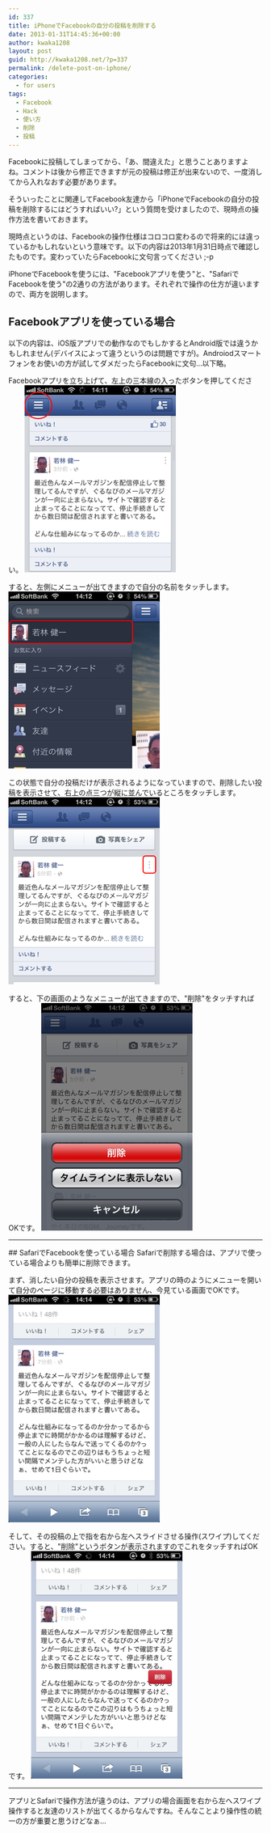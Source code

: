 ```yaml
---
id: 337
title: iPhoneでFacebookの自分の投稿を削除する
date: 2013-01-31T14:45:36+00:00
author: kwaka1208
layout: post
guid: http://kwaka1208.net/?p=337
permalink: /delete-post-on-iphone/
categories:
  - for users
tags:
  - Facebook
  - Hack
  - 使い方
  - 削除
  - 投稿
---
```

Facebookに投稿してしまってから、「あ、間違えた」と思うことありますよね。コメントは後から修正できますが元の投稿は修正が出来ないので、一度消してから入れなおす必要があります。

そういったことに関連してFacebook友達から「iPhoneでFacebookの自分の投稿を削除するにはどうすればいい?」という質問を受けましたので、現時点の操作方法を書いておきます。

現時点というのは、Facebookの操作仕様はコロコロ変わるので将来的には違っているかもしれないという意味です。以下の内容は2013年1月31日時点で確認したものです。変わっていたらFacebookに文句言ってください ;-p

iPhoneでFacebookを使うには、"Facebookアプリを使う"と、"SafariでFacebookを使う"の2通りの方法があります。それぞれで操作の仕方が違いますので、両方を説明します。

## Facebookアプリを使っている場合
以下の内容は、iOS版アプリでの動作なのでもしかするとAndroid版では違うかもしれません(デバイスによって違うというのは問題ですが)。Androiodスマートフォンをお使いの方が試してダメだったらFacebookに文句...以下略。

Facebookアプリを立ち上げて、左上の三本線の入ったボタンを押してください。
<img src="/assets/images/2013/01/001.png" alt="001" width="300" height="370" class="alignnone size-full wp-image-338" />

すると、左側にメニューが出てきますので自分の名前をタッチします。
<img src="/assets/images/2013/01/002.png" alt="002" width="300" height="350" class="alignnone size-full wp-image-341" />

この状態で自分の投稿だけが表示されるようになっていますので、削除したい投稿を表示させて、右上の点三つが縦に並んでいるところをタッチします。
<img src="/assets/images/2013/01/003.png" alt="003" width="300" height="370" class="alignnone size-full wp-image-342" />

すると、下の画面のようなメニューが出てきますので、"削除"をタッチすればOKです。
<img src="/assets/images/2013/01/004.png" alt="004" width="300" height="450" class="alignnone size-full wp-image-344" />

<hr>
## SafariでFacebookを使っている場合
Safariで削除する場合は、アプリで使っている場合よりも簡単に削除できます。

まず、消したい自分の投稿を表示させます。アプリの時のようにメニューを開いて自分のページに移動する必要はありません、今見ている画面でOKです。
<img src="/assets/images/2013/01/005.png" alt="005" width="300" height="450" class="alignnone size-full wp-image-346" />

そして、その投稿の上で指を右から左へスライドさせる操作(スワイプ)してください。すると、"削除"というボタンが表示されますのでこれをタッチすればOKです。
<img src="/assets/images/2013/01/006.png" alt="006" width="300" height="450" class="alignnone size-full wp-image-347" />

<hr>
アプリとSafariで操作方法が違うのは、アプリの場合画面を右から左へスワイプ操作すると友達のリストが出てくるからなんですね。そんなことより操作性の統一の方が重要と思うけどなぁ...

